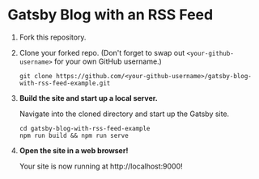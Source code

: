 # Gatsby Blog with an RSS Feed

1. Fork this repository.

1. Clone your forked repo. (Don't forget to swap out `<your-github-username>` for your own GitHub username.)
   ```shell
   git clone https://github.com/<your-github-username>/gatsby-blog-with-rss-feed-example.git
   ```
1.  **Build the site and start up a local server.**

    Navigate into the cloned directory and start up the Gatsby site.

    ```shell
    cd gatsby-blog-with-rss-feed-example
    npm run build && npm run serve
    ```

1.  **Open the site in a web browser!**

    Your site is now running at http://localhost:9000!
